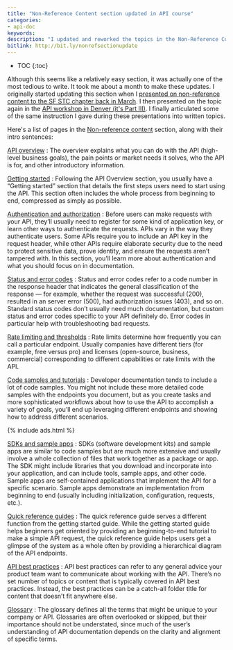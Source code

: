 ```yaml
---
title: "Non-Reference Content section updated in API course"
categories:
- api-doc
keywords:
description: "I updated and reworked the topics in the Non-Reference Content section in my API doc course. This section includes the following topics: API overview, Getting started, Authentication and authorization, Status and error codes, Rate limiting and thresholds, Code samples and tutorials, SDKs and sample apps, Quick reference guides, API best practices, and Glossary. These sections are important in API documentation but tend to be overlooked as most discussions around API documentation focus on endpoint documentation only."
bitlink: http://bit.ly/nonrefsectionupdate
---
```


* TOC
{:toc}

Although this seems like a relatively easy section, it was actually one of the most tedious to write. It took me about a month to make these updates. I originally started updating this section when I [presented on non-reference content to the SF STC chapter back in March](/2018/03/08/stc-sf-preso-nonreference-api-docs/). I then presented on the topic again in the [API workshop in Denver (it's Part III)](/2018/03/12/api-documentation-workshop-in-denver/#video-recordings). I finally articulated some of the same instruction I gave during these presentations into written topics.

Here's a list of pages in the [Non-reference content](/learnapidoc/docnonref.html) section, along with their intro sentences:

[API overview](/learnapidoc/docapis_doc_overview.html)
: The overview explains what you can do with the API (high-level business goals), the pain points or market needs it solves, who the API is for, and other introductory information.

[Getting started](/learnapidoc/docapis_doc_getting_started_section.html)
: Following the API Overview section, you usually have a “Getting started” section that details the first steps users need to start using the API. This section often includes the whole process from beginning to end, compressed as simply as possible.

[Authentication and authorization](/learnapidoc/docapis_more_about_authorization.html)
: Before users can make requests with your API, they’ll usually need to register for some kind of application key, or learn other ways to authenticate the requests. APIs vary in the way they authenticate users. Some APIs require you to include an API key in the request header, while other APIs require elaborate security due to the need to protect sensitive data, prove identity, and ensure the requests aren’t tampered with. In this section, you’ll learn more about authentication and what you should focus on in documentation.

[Status and error codes](/learnapidoc/docapis_doc_status_codes.html)
: Status and error codes refer to a code number in the response header that indicates the general classification of the response — for example, whether the request was successful (200), resulted in an server error (500), had authorization issues (403), and so on. Standard status codes don’t usually need much documentation, but custom status and error codes specific to your API definitely do. Error codes in particular help with troubleshooting bad requests.

[Rate limiting and thresholds](/learnapidoc/docapis_rate_limiting_and_thresholds.html)
: Rate limits determine how frequently you can call a particular endpoint. Usually companies have different tiers (for example, free versus pro) and licenses (open-source, business, commercial) corresponding to different capabilities or rate limits with the API.

[Code samples and tutorials](/learnapidoc/docapis_codesamples_bestpractices.html)
: Developer documentation tends to include a lot of code samples. You might not include these more detailed code samples with the endpoints you document, but as you create tasks and more sophisticated workflows about how to use the API to accomplish a variety of goals, you’ll end up leveraging different endpoints and showing how to address different scenarios.

{% include ads.html %}

[SDKs and sample apps](/learnapidoc/docapis_sdks_and_sample_apps.html)
: SDKs (software development kits) and sample apps are similar to code samples but are much more extensive and usually involve a whole collection of files that work together as a package or app. The SDK might include libraries that you download and incorporate into your application, and can include tools, sample apps, and other code. Sample apps are self-contained applications that implement the API for a specific scenario. Sample apps demonstrate an implementation from beginning to end (usually including initialization, configuration, requests, etc.).

[Quick reference guides](/learnapidoc/docapis_doc_quick_reference.html)
: The quick reference guide serves a different function from the getting started guide. While the getting started guide helps beginners get oriented by providing an beginning-to-end tutorial to make a simple API request, the quick reference guide helps users get a glimpse of the system as a whole often by providing a hierarchical diagram of the API endpoints.

[API best practices](/learnapidoc/docapis_best_practices_with_api.html)
: API best practices can refer to any general advice your product team want to communicate about working with the API. There’s no set number of topics or content that is typically covered in API best practices. Instead, the best practices can be a catch-all folder title for content that doesn’t fit anywhere else.

[Glossary](/learnapidoc/docapis_glossary_section.html)
: The glossary defines all the terms that might be unique to your company or API. Glossaries are often overlooked or skipped, but their importance should not be understated, since much of the user’s understanding of API documentation depends on the clarity and alignment of specific terms.
